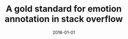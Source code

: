 ---
title: "A gold standard for emotion annotation in stack overflow"
collection: publications
category: conferences
permalink: /publication/2018-01-01-A-gold-standard-for-emotion-annotation-in-stack-overflow
date: 2018-01-01
venue: 'In Proc. of the 15th International Conference on Mining Software Repositories, MSR 2018, Gothenburg, Sweden, May 28-29, 2018'
paperurl: 'https://doi.org/10.1145/3196398.3196453'
citation: ' Nicole Novielli,  Fabio Calefato,  Filippo Lanubile, &quot;A gold standard for emotion annotation in stack overflow.&quot; <i>In Proc. of the 15th International Conference on Mining Software Repositories, MSR 2018, Gothenburg, Sweden, May 28-29, 2018</i>, 2018.'
doi: https://doi.org/10.1145/3196398.3196453
---